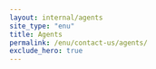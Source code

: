 ```yaml
---
layout: internal/agents
site_type: "enu"
title: Agents
permalink: /enu/contact-us/agents/
exclude_hero: true
---
```


<!--- This child document initializes the page in Jekyll. -->